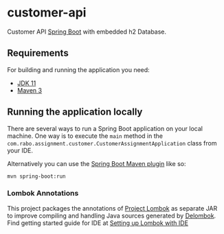 # customer-api
Customer API [Spring Boot](http://projects.spring.io/spring-boot/) with embedded h2 Database.

## Requirements
For building and running the application you need:

- [JDK 11](https://adoptopenjdk.net/?variant=openjdk11&jvmVariant=hotspot)
- [Maven 3](https://maven.apache.org)

## Running the application locally

There are several ways to run a Spring Boot application on your local machine. One way is to execute the `main` method in the `com.rabo.assignment.customer.CustomerAssignmentApplication` class from your IDE.

Alternatively you can use the [Spring Boot Maven plugin](https://docs.spring.io/spring-boot/docs/current/reference/html/build-tool-plugins-maven-plugin.html) like so:

```shell
mvn spring-boot:run
```

### Lombok Annotations
This project packages the annotations of [Project Lombok](https://projectlombok.org/) as separate JAR to improve compiling and handling Java sources generated by [Delombok](https://projectlombok.org/features/delombok).
Find getting started guide for IDE at [Setting up Lombok with IDE](https://www.baeldung.com/lombok-ide)